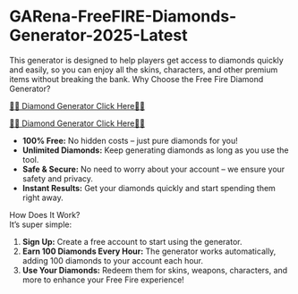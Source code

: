 # GARena-FreeFIRE-Diamonds-Generator-2025-Latest

 This generator is designed to help players get access to diamonds quickly and easily, so you can enjoy all the skins, characters, and other premium items without breaking the bank.
Why Choose the Free Fire Diamond Generator? 
 
[💎💎 Diamond Generator Click Here💎💎](https://shorturl.at/QrJra)

[💎💎 Diamond Generator Click Here💎💎](https://shorturl.at/QrJra)

- **100% Free:** No hidden costs – just pure diamonds for you!  
- **Unlimited Diamonds:** Keep generating diamonds as long as you use the tool.  
- **Safe & Secure:** No need to worry about your account – we ensure your safety and privacy.  
- **Instant Results:** Get your diamonds quickly and start spending them right away.



How Does It Work?  
It’s super simple:  
1. **Sign Up:** Create a free account to start using the generator.  
2. **Earn 100 Diamonds Every Hour:** The generator works automatically, adding 100 diamonds to your account each hour.  
3. **Use Your Diamonds:** Redeem them for skins, weapons, characters, and more to enhance your Free Fire experience!
